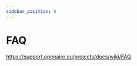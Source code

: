 ```yaml
---
sidebar_position: 9
---
```


# FAQ

<span className="todo">https://support.openaire.eu/projects/docs/wiki/FAQ</span>